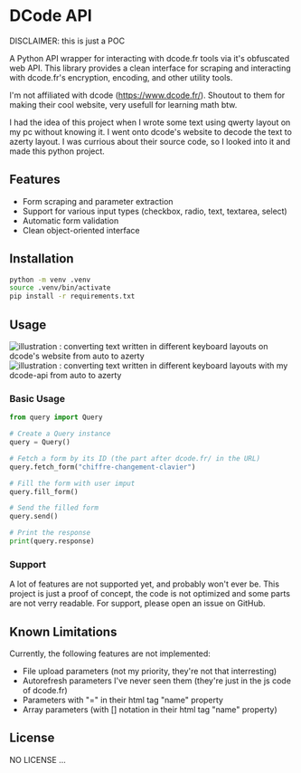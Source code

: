 # DCode API

DISCLAIMER: this is just a POC

A Python API wrapper for interacting with dcode.fr tools via it's obfuscated web API. This library provides a clean interface for scraping and interacting with dcode.fr's encryption, encoding, and other utility tools.

I'm not affiliated with dcode (https://www.dcode.fr/). Shoutout to them for making their cool website, very usefull for learning math btw.

I had the idea of this project when I wrote some text using qwerty layout on my pc without knowing it. I went onto dcode's website to decode the text to azerty layout. I was currious about their source code, so I looked into it and made this python project.

## Features

- Form scraping and parameter extraction
- Support for various input types (checkbox, radio, text, textarea, select)
- Automatic form validation
- Clean object-oriented interface

## Installation

```bash
python -m venv .venv
source .venv/bin/activate
pip install -r requirements.txt
```

## Usage

![illustration : converting text written in different keyboard layouts on dcode's website from auto to azerty](https://github.com/user-attachments/assets/e48da7ac-47c2-4160-8e99-fac5a97ad46a)
![illustration : converting text written in different keyboard layouts with my dcode-api from auto to azerty](https://github.com/user-attachments/assets/0754f2d9-b196-436a-94e3-271a1881b162)


### Basic Usage

```python
from query import Query

# Create a Query instance
query = Query()

# Fetch a form by its ID (the part after dcode.fr/ in the URL)
query.fetch_form("chiffre-changement-clavier")

# Fill the form with user imput
query.fill_form()

# Send the filled form
query.send()

# Print the response
print(query.response)
```


### Support

A lot of features are not supported yet, and probably won't ever be. This project is just a proof of concept, the code is not optimized and some parts are not verry readable.
For support, please open an issue on GitHub.

## Known Limitations

Currently, the following features are not implemented:

- File upload parameters (not my priority, they're not that interresting)
- Autorefresh parameters I've never seen them (they're just in the js code of dcode.fr)
- Parameters with "=" in their html tag "name" property 
- Array parameters (with [] notation in their html tag "name" property)

## License

NO LICENSE ...

